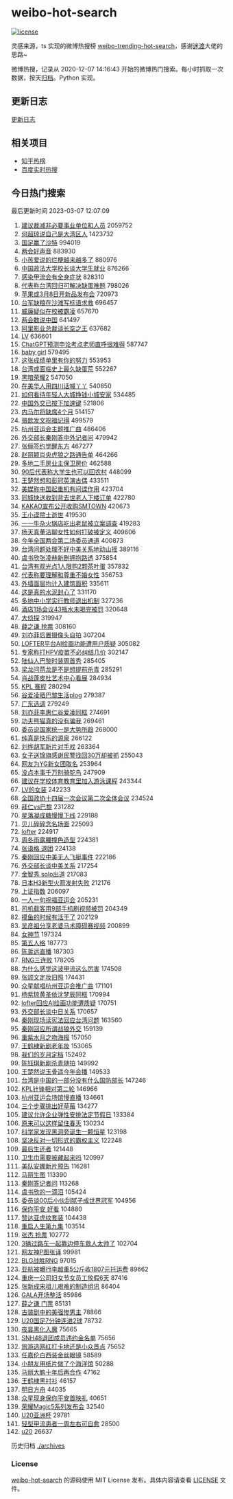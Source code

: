 # weibo-hot-search

[![license](https://img.shields.io/github/license/Arrackisarookie/weibo-hot-search)](https://github.com/Arrackisarookie/weibo-hot-search/blob/master/LICENSE)

灵感来源，ts 实现的微博热搜榜 [weibo-trending-hot-search](https://github.com/justjavac/weibo-trending-hot-search)，感谢[迷渡](https://github.com/justjavac)大佬的思路~

微博热搜，记录从 2020-12-07 14:16:43 开始的微博热门搜索。每小时抓取一次数据，按天[归档](./archives)。Python 实现。

## 更新日志
[更新日志](./UPDATE.md)

## 相关项目
+ [知乎热榜](https://github.com/Arrackisarookie/zhihu-top-search)
+ [百度实时热搜](https://github.com/Arrackisarookie/baidu-hot-search)

## 今日热门搜索

<!-- Rank Begin -->

最后更新时间 2023-03-07 12:07:09

1. [建议裁减非必要事业单位和人员](https://s.weibo.com/weibo?q=%23%E5%BB%BA%E8%AE%AE%E8%A3%81%E5%87%8F%E9%9D%9E%E5%BF%85%E8%A6%81%E4%BA%8B%E4%B8%9A%E5%8D%95%E4%BD%8D%E5%92%8C%E4%BA%BA%E5%91%98%23&t=31&band_rank=1&Refer=top) 2059752
1. [何超琼说自己是大湾区人](https://s.weibo.com/weibo?q=%23%E4%BD%95%E8%B6%85%E7%90%BC%E8%AF%B4%E8%87%AA%E5%B7%B1%E6%98%AF%E5%A4%A7%E6%B9%BE%E5%8C%BA%E4%BA%BA%23&t=31&band_rank=1&Refer=top) 1423732
1. [国足赢了沙特](https://s.weibo.com/weibo?q=%23%E5%9B%BD%E8%B6%B3%E8%B5%A2%E4%BA%86%E6%B2%99%E7%89%B9%23&t=31&band_rank=1&Refer=top) 994019
1. [两会好声音](https://s.weibo.com/weibo?q=%23%E4%B8%A4%E4%BC%9A%E5%A5%BD%E5%A3%B0%E9%9F%B3%23&t=31&band_rank=3&Refer=top) 883930
1. [小孩爱说的烂梗越来越多了](https://s.weibo.com/weibo?q=%23%E5%B0%8F%E5%AD%A9%E7%88%B1%E8%AF%B4%E7%9A%84%E7%83%82%E6%A2%97%E8%B6%8A%E6%9D%A5%E8%B6%8A%E5%A4%9A%E4%BA%86%23&t=31&band_rank=4&Refer=top) 880976
1. [中国政法大学校长谈大学生就业](https://s.weibo.com/weibo?q=%23%E4%B8%AD%E5%9B%BD%E6%94%BF%E6%B3%95%E5%A4%A7%E5%AD%A6%E6%A0%A1%E9%95%BF%E8%B0%88%E5%A4%A7%E5%AD%A6%E7%94%9F%E5%B0%B1%E4%B8%9A%23&t=31&band_rank=2&Refer=top) 876266
1. [感染甲流会有全身症状](https://s.weibo.com/weibo?q=%23%E6%84%9F%E6%9F%93%E7%94%B2%E6%B5%81%E4%BC%9A%E6%9C%89%E5%85%A8%E8%BA%AB%E7%97%87%E7%8A%B6%23&t=31&band_rank=2&Refer=top) 828310
1. [代表称台湾回归可解决缺蛋难题](https://s.weibo.com/weibo?q=%23%E4%BB%A3%E8%A1%A8%E7%A7%B0%E5%8F%B0%E6%B9%BE%E5%9B%9E%E5%BD%92%E5%8F%AF%E8%A7%A3%E5%86%B3%E7%BC%BA%E8%9B%8B%E9%9A%BE%E9%A2%98%23&t=31&band_rank=49&Refer=top) 798026
1. [苹果或3月8日开新品发布会](https://s.weibo.com/weibo?q=%23%E8%8B%B9%E6%9E%9C%E6%88%963%E6%9C%888%E6%97%A5%E5%BC%80%E6%96%B0%E5%93%81%E5%8F%91%E5%B8%83%E4%BC%9A%23&t=31&band_rank=30&Refer=top) 720973
1. [台军缺粮在沙滩写标语求救](https://s.weibo.com/weibo?q=%23%E5%8F%B0%E5%86%9B%E7%BC%BA%E7%B2%AE%E5%9C%A8%E6%B2%99%E6%BB%A9%E5%86%99%E6%A0%87%E8%AF%AD%E6%B1%82%E6%95%91%23&t=31&band_rank=12&Refer=top) 696457
1. [威廉疑似在校被霸凌](https://s.weibo.com/weibo?q=%23%E5%A8%81%E5%BB%89%E7%96%91%E4%BC%BC%E5%9C%A8%E6%A0%A1%E8%A2%AB%E9%9C%B8%E5%87%8C%23&t=31&band_rank=4&Refer=top) 657670
1. [两会数说中国](https://s.weibo.com/weibo?q=%23%E4%B8%A4%E4%BC%9A%E6%95%B0%E8%AF%B4%E4%B8%AD%E5%9B%BD%23&t=31&band_rank=3&Refer=top) 641497
1. [阿里影业总裁谈长空之王](https://s.weibo.com/weibo?q=%23%E9%98%BF%E9%87%8C%E5%BD%B1%E4%B8%9A%E6%80%BB%E8%A3%81%E8%B0%88%E9%95%BF%E7%A9%BA%E4%B9%8B%E7%8E%8B%23&t=31&band_rank=2&Refer=top) 637682
1. [LV](https://s.weibo.com/weibo?q=LV&t=31&band_rank=5&Refer=top) 636601
1. [ChatGPT预测申论考点老师直呼很难得](https://s.weibo.com/weibo?q=%23ChatGPT%E9%A2%84%E6%B5%8B%E7%94%B3%E8%AE%BA%E8%80%83%E7%82%B9%E8%80%81%E5%B8%88%E7%9B%B4%E5%91%BC%E5%BE%88%E9%9A%BE%E5%BE%97%23&t=31&band_rank=7&Refer=top) 587747
1. [baby girl](https://s.weibo.com/weibo?q=baby%20girl&t=31&band_rank=10&Refer=top) 579495
1. [这张成绩单里有你的努力](https://s.weibo.com/weibo?q=%23%E8%BF%99%E5%BC%A0%E6%88%90%E7%BB%A9%E5%8D%95%E9%87%8C%E6%9C%89%E4%BD%A0%E7%9A%84%E5%8A%AA%E5%8A%9B%23&t=31&band_rank=5&Refer=top) 553953
1. [台湾或面临史上最久缺蛋荒](https://s.weibo.com/weibo?q=%23%E5%8F%B0%E6%B9%BE%E6%88%96%E9%9D%A2%E4%B8%B4%E5%8F%B2%E4%B8%8A%E6%9C%80%E4%B9%85%E7%BC%BA%E8%9B%8B%E8%8D%92%23&t=31&band_rank=7&Refer=top) 552267
1. [黑暗荣耀2](https://s.weibo.com/weibo?q=%23%E9%BB%91%E6%9A%97%E8%8D%A3%E8%80%802%23&t=31&band_rank=8&Refer=top) 547050
1. [在美华人用四川话喊丫丫](https://s.weibo.com/weibo?q=%23%E5%9C%A8%E7%BE%8E%E5%8D%8E%E4%BA%BA%E7%94%A8%E5%9B%9B%E5%B7%9D%E8%AF%9D%E5%96%8A%E4%B8%AB%E4%B8%AB%23&t=31&band_rank=5&Refer=top) 540850
1. [如何看待年轻人大城挣钱小城安家](https://s.weibo.com/weibo?q=%23%E5%A6%82%E4%BD%95%E7%9C%8B%E5%BE%85%E5%B9%B4%E8%BD%BB%E4%BA%BA%E5%A4%A7%E5%9F%8E%E6%8C%A3%E9%92%B1%E5%B0%8F%E5%9F%8E%E5%AE%89%E5%AE%B6%23&t=31&band_rank=6&Refer=top) 534485
1. [中国外交已按下加速键](https://s.weibo.com/weibo?q=%23%E4%B8%AD%E5%9B%BD%E5%A4%96%E4%BA%A4%E5%B7%B2%E6%8C%89%E4%B8%8B%E5%8A%A0%E9%80%9F%E9%94%AE%23&t=31&band_rank=9&Refer=top) 521806
1. [内马尔将缺席4个月](https://s.weibo.com/weibo?q=%23%E5%86%85%E9%A9%AC%E5%B0%94%E5%B0%86%E7%BC%BA%E5%B8%AD4%E4%B8%AA%E6%9C%88%23&t=31&band_rank=7&Refer=top) 514157
1. [骆歆发文祝福记得](https://s.weibo.com/weibo?q=%23%E9%AA%86%E6%AD%86%E5%8F%91%E6%96%87%E7%A5%9D%E7%A6%8F%E8%AE%B0%E5%BE%97%23&t=31&band_rank=6&Refer=top) 499579
1. [杭州亚运会主题推广曲](https://s.weibo.com/weibo?q=%23%E6%9D%AD%E5%B7%9E%E4%BA%9A%E8%BF%90%E4%BC%9A%E4%B8%BB%E9%A2%98%E6%8E%A8%E5%B9%BF%E6%9B%B2%23&t=31&band_rank=29&Refer=top) 486406
1. [外交部长秦刚答中外记者问](https://s.weibo.com/weibo?q=%23%E5%A4%96%E4%BA%A4%E9%83%A8%E9%95%BF%E7%A7%A6%E5%88%9A%E7%AD%94%E4%B8%AD%E5%A4%96%E8%AE%B0%E8%80%85%E9%97%AE%23&t=31&band_rank=11&Refer=top) 479942
1. [张俪签约觉醒东方](https://s.weibo.com/weibo?q=%23%E5%BC%A0%E4%BF%AA%E7%AD%BE%E7%BA%A6%E8%A7%89%E9%86%92%E4%B8%9C%E6%96%B9%23&t=31&band_rank=13&Refer=top) 467277
1. [赵丽颖肖央虎狼之路通告单](https://s.weibo.com/weibo?q=%23%E8%B5%B5%E4%B8%BD%E9%A2%96%E8%82%96%E5%A4%AE%E8%99%8E%E7%8B%BC%E4%B9%8B%E8%B7%AF%E9%80%9A%E5%91%8A%E5%8D%95%23&t=31&band_rank=8&Refer=top) 464266
1. [多地二手房业主保卫房价](https://s.weibo.com/weibo?q=%23%E5%A4%9A%E5%9C%B0%E4%BA%8C%E6%89%8B%E6%88%BF%E4%B8%9A%E4%B8%BB%E4%BF%9D%E5%8D%AB%E6%88%BF%E4%BB%B7%23&t=31&band_rank=50&Refer=top) 462588
1. [90后代表称大学生也可以回农村](https://s.weibo.com/weibo?q=%2390%E5%90%8E%E4%BB%A3%E8%A1%A8%E7%A7%B0%E5%A4%A7%E5%AD%A6%E7%94%9F%E4%B9%9F%E5%8F%AF%E4%BB%A5%E5%9B%9E%E5%86%9C%E6%9D%91%23&t=31&band_rank=7&Refer=top) 448099
1. [王楚然想和彭冠英演古偶](https://s.weibo.com/weibo?q=%23%E7%8E%8B%E6%A5%9A%E7%84%B6%E6%83%B3%E5%92%8C%E5%BD%AD%E5%86%A0%E8%8B%B1%E6%BC%94%E5%8F%A4%E5%81%B6%23&t=31&band_rank=9&Refer=top) 433511
1. [美媒称中国起重机有间谍作用](https://s.weibo.com/weibo?q=%23%E7%BE%8E%E5%AA%92%E7%A7%B0%E4%B8%AD%E5%9B%BD%E8%B5%B7%E9%87%8D%E6%9C%BA%E6%9C%89%E9%97%B4%E8%B0%8D%E4%BD%9C%E7%94%A8%23&t=31&band_rank=31&Refer=top) 423704
1. [同城快送收到背去世老人下楼订单](https://s.weibo.com/weibo?q=%23%E5%90%8C%E5%9F%8E%E5%BF%AB%E9%80%81%E6%94%B6%E5%88%B0%E8%83%8C%E5%8E%BB%E4%B8%96%E8%80%81%E4%BA%BA%E4%B8%8B%E6%A5%BC%E8%AE%A2%E5%8D%95%23&t=31&band_rank=11&Refer=top) 422780
1. [KAKAO宣布公开收购SMTOWN](https://s.weibo.com/weibo?q=%23KAKAO%E5%AE%A3%E5%B8%83%E5%85%AC%E5%BC%80%E6%94%B6%E8%B4%ADSMTOWN%23&t=31&band_rank=13&Refer=top) 420673
1. [王小谟院士逝世](https://s.weibo.com/weibo?q=%23%E7%8E%8B%E5%B0%8F%E8%B0%9F%E9%99%A2%E5%A3%AB%E9%80%9D%E4%B8%96%23&t=31&band_rank=14&Refer=top) 419530
1. [一一牛杂火锅店吃出老鼠被立案调查](https://s.weibo.com/weibo?q=%23%E4%B8%80%E4%B8%80%E7%89%9B%E6%9D%82%E7%81%AB%E9%94%85%E5%BA%97%E5%90%83%E5%87%BA%E8%80%81%E9%BC%A0%E8%A2%AB%E7%AB%8B%E6%A1%88%E8%B0%83%E6%9F%A5%23&t=31&band_rank=5&Refer=top) 419283
1. [杨天真董洁聊女性如何打破被定义](https://s.weibo.com/weibo?q=%23%E6%9D%A8%E5%A4%A9%E7%9C%9F%E8%91%A3%E6%B4%81%E8%81%8A%E5%A5%B3%E6%80%A7%E5%A6%82%E4%BD%95%E6%89%93%E7%A0%B4%E8%A2%AB%E5%AE%9A%E4%B9%89%23&t=31&band_rank=15&Refer=top) 409606
1. [今年全国两会第二场委员通道](https://s.weibo.com/weibo?q=%23%E4%BB%8A%E5%B9%B4%E5%85%A8%E5%9B%BD%E4%B8%A4%E4%BC%9A%E7%AC%AC%E4%BA%8C%E5%9C%BA%E5%A7%94%E5%91%98%E9%80%9A%E9%81%93%23&t=31&band_rank=17&Refer=top) 400873
1. [台湾问题处理不好中美关系地动山摇](https://s.weibo.com/weibo?q=%23%E5%8F%B0%E6%B9%BE%E9%97%AE%E9%A2%98%E5%A4%84%E7%90%86%E4%B8%8D%E5%A5%BD%E4%B8%AD%E7%BE%8E%E5%85%B3%E7%B3%BB%E5%9C%B0%E5%8A%A8%E5%B1%B1%E6%91%87%23&t=31&band_rank=11&Refer=top) 389116
1. [虞书欣张凌赫新剧拥抱路透](https://s.weibo.com/weibo?q=%23%E8%99%9E%E4%B9%A6%E6%AC%A3%E5%BC%A0%E5%87%8C%E8%B5%AB%E6%96%B0%E5%89%A7%E6%8B%A5%E6%8A%B1%E8%B7%AF%E9%80%8F%23&t=31&band_rank=16&Refer=top) 375854
1. [台湾有观光点1人限购2颗茶叶蛋](https://s.weibo.com/weibo?q=%23%E5%8F%B0%E6%B9%BE%E6%9C%89%E8%A7%82%E5%85%89%E7%82%B91%E4%BA%BA%E9%99%90%E8%B4%AD2%E9%A2%97%E8%8C%B6%E5%8F%B6%E8%9B%8B%23&t=31&band_rank=12&Refer=top) 357832
1. [代表称要理解和尊重不婚女性](https://s.weibo.com/weibo?q=%23%E4%BB%A3%E8%A1%A8%E7%A7%B0%E8%A6%81%E7%90%86%E8%A7%A3%E5%92%8C%E5%B0%8A%E9%87%8D%E4%B8%8D%E5%A9%9A%E5%A5%B3%E6%80%A7%23&t=31&band_rank=15&Refer=top) 356753
1. [外墙面层均计入建筑面积](https://s.weibo.com/weibo?q=%23%E5%A4%96%E5%A2%99%E9%9D%A2%E5%B1%82%E5%9D%87%E8%AE%A1%E5%85%A5%E5%BB%BA%E7%AD%91%E9%9D%A2%E7%A7%AF%23&t=31&band_rank=25&Refer=top) 335611
1. [这是真的水泥封心了](https://s.weibo.com/weibo?q=%23%E8%BF%99%E6%98%AF%E7%9C%9F%E7%9A%84%E6%B0%B4%E6%B3%A5%E5%B0%81%E5%BF%83%E4%BA%86%23&t=31&band_rank=13&Refer=top) 331170
1. [多地中小学实行教师退出机制](https://s.weibo.com/weibo?q=%23%E5%A4%9A%E5%9C%B0%E4%B8%AD%E5%B0%8F%E5%AD%A6%E5%AE%9E%E8%A1%8C%E6%95%99%E5%B8%88%E9%80%80%E5%87%BA%E6%9C%BA%E5%88%B6%23&t=31&band_rank=17&Refer=top) 327236
1. [酒店1场会议43瓶水未喝完被罚](https://s.weibo.com/weibo?q=%23%E9%85%92%E5%BA%971%E5%9C%BA%E4%BC%9A%E8%AE%AE43%E7%93%B6%E6%B0%B4%E6%9C%AA%E5%96%9D%E5%AE%8C%E8%A2%AB%E7%BD%9A%23&t=31&band_rank=9&Refer=top) 320648
1. [大侦探](https://s.weibo.com/weibo?q=%E5%A4%A7%E4%BE%A6%E6%8E%A2&t=31&band_rank=45&Refer=top) 319947
1. [薛之谦 抢票](https://s.weibo.com/weibo?q=%E8%96%9B%E4%B9%8B%E8%B0%A6%20%E6%8A%A2%E7%A5%A8&t=31&band_rank=20&Refer=top) 308160
1. [刘亦菲后置摄像头自拍](https://s.weibo.com/weibo?q=%23%E5%88%98%E4%BA%A6%E8%8F%B2%E5%90%8E%E7%BD%AE%E6%91%84%E5%83%8F%E5%A4%B4%E8%87%AA%E6%8B%8D%23&t=31&band_rank=21&Refer=top) 307204
1. [LOFTER平台AI绘画功能遭用户质疑](https://s.weibo.com/weibo?q=%23LOFTER%E5%B9%B3%E5%8F%B0AI%E7%BB%98%E7%94%BB%E5%8A%9F%E8%83%BD%E9%81%AD%E7%94%A8%E6%88%B7%E8%B4%A8%E7%96%91%23&t=31&band_rank=22&Refer=top) 305082
1. [专家称打HPV疫苗不必纠结几价](https://s.weibo.com/weibo?q=%23%E4%B8%93%E5%AE%B6%E7%A7%B0%E6%89%93HPV%E7%96%AB%E8%8B%97%E4%B8%8D%E5%BF%85%E7%BA%A0%E7%BB%93%E5%87%A0%E4%BB%B7%23&t=31&band_rank=20&Refer=top) 302147
1. [陆仙人巴黎时装周首秀](https://s.weibo.com/weibo?q=%23%E9%99%86%E4%BB%99%E4%BA%BA%E5%B7%B4%E9%BB%8E%E6%97%B6%E8%A3%85%E5%91%A8%E9%A6%96%E7%A7%80%23&t=31&band_rank=10&Refer=top) 285405
1. [梁龙问蒋龙是不是想提前杀青](https://s.weibo.com/weibo?q=%23%E6%A2%81%E9%BE%99%E9%97%AE%E8%92%8B%E9%BE%99%E6%98%AF%E4%B8%8D%E6%98%AF%E6%83%B3%E6%8F%90%E5%89%8D%E6%9D%80%E9%9D%92%23&t=31&band_rank=22&Refer=top) 285291
1. [肖战蓬皮杜艺术中心看展](https://s.weibo.com/weibo?q=%23%E8%82%96%E6%88%98%E8%93%AC%E7%9A%AE%E6%9D%9C%E8%89%BA%E6%9C%AF%E4%B8%AD%E5%BF%83%E7%9C%8B%E5%B1%95%23&t=31&band_rank=23&Refer=top) 284934
1. [KPL 赛程](https://s.weibo.com/weibo?q=KPL%20%E8%B5%9B%E7%A8%8B&t=31&band_rank=10&Refer=top) 280294
1. [谷爱凌晒巴黎生活plog](https://s.weibo.com/weibo?q=%23%E8%B0%B7%E7%88%B1%E5%87%8C%E6%99%92%E5%B7%B4%E9%BB%8E%E7%94%9F%E6%B4%BBplog%23&t=31&band_rank=11&Refer=top) 279387
1. [广东选调](https://s.weibo.com/weibo?q=%E5%B9%BF%E4%B8%9C%E9%80%89%E8%B0%83&t=31&band_rank=27&Refer=top) 279249
1. [刘亦菲李惠仁谷爱凌同框](https://s.weibo.com/weibo?q=%23%E5%88%98%E4%BA%A6%E8%8F%B2%E6%9D%8E%E6%83%A0%E4%BB%81%E8%B0%B7%E7%88%B1%E5%87%8C%E5%90%8C%E6%A1%86%23&t=31&band_rank=12&Refer=top) 274691
1. [功夫熊猫真的没有骗我](https://s.weibo.com/weibo?q=%23%E5%8A%9F%E5%A4%AB%E7%86%8A%E7%8C%AB%E7%9C%9F%E7%9A%84%E6%B2%A1%E6%9C%89%E9%AA%97%E6%88%91%23&t=31&band_rank=24&Refer=top) 269461
1. [委员说国家统一是大势所趋](https://s.weibo.com/weibo?q=%23%E5%A7%94%E5%91%98%E8%AF%B4%E5%9B%BD%E5%AE%B6%E7%BB%9F%E4%B8%80%E6%98%AF%E5%A4%A7%E5%8A%BF%E6%89%80%E8%B6%8B%23&t=31&band_rank=14&Refer=top) 268000
1. [纯真是快乐的源泉](https://s.weibo.com/weibo?q=%23%E7%BA%AF%E7%9C%9F%E6%98%AF%E5%BF%AB%E4%B9%90%E7%9A%84%E6%BA%90%E6%B3%89%23&t=31&band_rank=15&Refer=top) 266122
1. [刘烨胡军新片对手戏](https://s.weibo.com/weibo?q=%23%E5%88%98%E7%83%A8%E8%83%A1%E5%86%9B%E6%96%B0%E7%89%87%E5%AF%B9%E6%89%8B%E6%88%8F%23&t=31&band_rank=28&Refer=top) 263364
1. [女子送锦旗感谢民警找回30万却被抓](https://s.weibo.com/weibo?q=%23%E5%A5%B3%E5%AD%90%E9%80%81%E9%94%A6%E6%97%97%E6%84%9F%E8%B0%A2%E6%B0%91%E8%AD%A6%E6%89%BE%E5%9B%9E30%E4%B8%87%E5%8D%B4%E8%A2%AB%E6%8A%93%23&t=31&band_rank=39&Refer=top) 255043
1. [网友为YG新女团取名](https://s.weibo.com/weibo?q=%23%E7%BD%91%E5%8F%8B%E4%B8%BAYG%E6%96%B0%E5%A5%B3%E5%9B%A2%E5%8F%96%E5%90%8D%23&t=31&band_rank=25&Refer=top) 253964
1. [没点本事千万别骑鸵鸟](https://s.weibo.com/weibo?q=%23%E6%B2%A1%E7%82%B9%E6%9C%AC%E4%BA%8B%E5%8D%83%E4%B8%87%E5%88%AB%E9%AA%91%E9%B8%B5%E9%B8%9F%23&t=31&band_rank=14&Refer=top) 247909
1. [建议在学校体育教育里加入游泳课程](https://s.weibo.com/weibo?q=%23%E5%BB%BA%E8%AE%AE%E5%9C%A8%E5%AD%A6%E6%A0%A1%E4%BD%93%E8%82%B2%E6%95%99%E8%82%B2%E9%87%8C%E5%8A%A0%E5%85%A5%E6%B8%B8%E6%B3%B3%E8%AF%BE%E7%A8%8B%23&t=31&band_rank=15&Refer=top) 243344
1. [LV的女装](https://s.weibo.com/weibo?q=LV%E7%9A%84%E5%A5%B3%E8%A3%85&t=31&band_rank=16&Refer=top) 242233
1. [全国政协十四届一次会议第二次全体会议](https://s.weibo.com/weibo?q=%23%E5%85%A8%E5%9B%BD%E6%94%BF%E5%8D%8F%E5%8D%81%E5%9B%9B%E5%B1%8A%E4%B8%80%E6%AC%A1%E4%BC%9A%E8%AE%AE%E7%AC%AC%E4%BA%8C%E6%AC%A1%E5%85%A8%E4%BD%93%E4%BC%9A%E8%AE%AE%23&t=31&band_rank=29&Refer=top) 234524
1. [拜仁vs巴黎](https://s.weibo.com/weibo?q=%23%E6%8B%9C%E4%BB%81vs%E5%B7%B4%E9%BB%8E%23&t=31&band_rank=43&Refer=top) 231282
1. [星落凝成糖慢慢下线](https://s.weibo.com/weibo?q=%23%E6%98%9F%E8%90%BD%E5%87%9D%E6%88%90%E7%B3%96%E6%85%A2%E6%85%A2%E4%B8%8B%E7%BA%BF%23&t=31&band_rank=18&Refer=top) 229188
1. [贝儿碎碎念名场面](https://s.weibo.com/weibo?q=%23%E8%B4%9D%E5%84%BF%E7%A2%8E%E7%A2%8E%E5%BF%B5%E5%90%8D%E5%9C%BA%E9%9D%A2%23&t=31&band_rank=19&Refer=top) 225093
1. [lofter](https://s.weibo.com/weibo?q=lofter&t=31&band_rank=20&Refer=top) 224917
1. [周冬雨露腰撞色造型](https://s.weibo.com/weibo?q=%23%E5%91%A8%E5%86%AC%E9%9B%A8%E9%9C%B2%E8%85%B0%E6%92%9E%E8%89%B2%E9%80%A0%E5%9E%8B%23&t=31&band_rank=21&Refer=top) 224381
1. [张语格 退团](https://s.weibo.com/weibo?q=%E5%BC%A0%E8%AF%AD%E6%A0%BC%20%E9%80%80%E5%9B%A2&t=31&band_rank=22&Refer=top) 224138
1. [秦刚回应中美无人飞艇事件](https://s.weibo.com/weibo?q=%23%E7%A7%A6%E5%88%9A%E5%9B%9E%E5%BA%94%E4%B8%AD%E7%BE%8E%E6%97%A0%E4%BA%BA%E9%A3%9E%E8%89%87%E4%BA%8B%E4%BB%B6%23&t=31&band_rank=24&Refer=top) 222186
1. [外交部长谈中美关系](https://s.weibo.com/weibo?q=%23%E5%A4%96%E4%BA%A4%E9%83%A8%E9%95%BF%E8%B0%88%E4%B8%AD%E7%BE%8E%E5%85%B3%E7%B3%BB%23&t=31&band_rank=25&Refer=top) 217254
1. [金智秀 solo出道](https://s.weibo.com/weibo?q=%E9%87%91%E6%99%BA%E7%A7%80%20solo%E5%87%BA%E9%81%93&t=31&band_rank=23&Refer=top) 217083
1. [日本H3新型火箭发射失败](https://s.weibo.com/weibo?q=%23%E6%97%A5%E6%9C%ACH3%E6%96%B0%E5%9E%8B%E7%81%AB%E7%AE%AD%E5%8F%91%E5%B0%84%E5%A4%B1%E8%B4%A5%23&t=31&band_rank=26&Refer=top) 212176
1. [上证指数](https://s.weibo.com/weibo?q=%23%E4%B8%8A%E8%AF%81%E6%8C%87%E6%95%B0%23&t=31&band_rank=45&Refer=top) 206097
1. [一人一句祝福亚运会](https://s.weibo.com/weibo?q=%E4%B8%80%E4%BA%BA%E4%B8%80%E5%8F%A5%E7%A5%9D%E7%A6%8F%E4%BA%9A%E8%BF%90%E4%BC%9A&t=31&band_rank=28&Refer=top) 205231
1. [司机载客用9部手机刷视频被罚](https://s.weibo.com/weibo?q=%23%E5%8F%B8%E6%9C%BA%E8%BD%BD%E5%AE%A2%E7%94%A89%E9%83%A8%E6%89%8B%E6%9C%BA%E5%88%B7%E8%A7%86%E9%A2%91%E8%A2%AB%E7%BD%9A%23&t=31&band_rank=25&Refer=top) 204349
1. [摸鱼的时候有活干了](https://s.weibo.com/weibo?q=%23%E6%91%B8%E9%B1%BC%E7%9A%84%E6%97%B6%E5%80%99%E6%9C%89%E6%B4%BB%E5%B9%B2%E4%BA%86%23&t=31&band_rank=29&Refer=top) 202129
1. [吴彦祖分享老婆马术障碍赛视频](https://s.weibo.com/weibo?q=%23%E5%90%B4%E5%BD%A6%E7%A5%96%E5%88%86%E4%BA%AB%E8%80%81%E5%A9%86%E9%A9%AC%E6%9C%AF%E9%9A%9C%E7%A2%8D%E8%B5%9B%E8%A7%86%E9%A2%91%23&t=31&band_rank=26&Refer=top) 200899
1. [女神节](https://s.weibo.com/weibo?q=%23%E5%A5%B3%E7%A5%9E%E8%8A%82%23&t=31&band_rank=27&Refer=top) 197324
1. [第五人格](https://s.weibo.com/weibo?q=%23%E7%AC%AC%E4%BA%94%E4%BA%BA%E6%A0%BC%23&t=31&band_rank=31&Refer=top) 187773
1. [陈哲远直播](https://s.weibo.com/weibo?q=%E9%99%88%E5%93%B2%E8%BF%9C%E7%9B%B4%E6%92%AD&t=31&band_rank=33&Refer=top) 187303
1. [RNG三连败](https://s.weibo.com/weibo?q=%23RNG%E4%B8%89%E8%BF%9E%E8%B4%A5%23&t=31&band_rank=35&Refer=top) 178205
1. [为什么感觉这波甲流这么厉害](https://s.weibo.com/weibo?q=%23%E4%B8%BA%E4%BB%80%E4%B9%88%E6%84%9F%E8%A7%89%E8%BF%99%E6%B3%A2%E7%94%B2%E6%B5%81%E8%BF%99%E4%B9%88%E5%8E%89%E5%AE%B3%23&t=31&band_rank=24&Refer=top) 174508
1. [张颂文定妆旧照](https://s.weibo.com/weibo?q=%23%E5%BC%A0%E9%A2%82%E6%96%87%E5%AE%9A%E5%A6%86%E6%97%A7%E7%85%A7%23&t=31&band_rank=16&Refer=top) 174431
1. [众星献唱杭州亚运会推广曲](https://s.weibo.com/weibo?q=%23%E4%BC%97%E6%98%9F%E7%8C%AE%E5%94%B1%E6%9D%AD%E5%B7%9E%E4%BA%9A%E8%BF%90%E4%BC%9A%E6%8E%A8%E5%B9%BF%E6%9B%B2%23&t=31&band_rank=33&Refer=top) 171101
1. [杨紫琼黄圣依沈梦辰同框](https://s.weibo.com/weibo?q=%23%E6%9D%A8%E7%B4%AB%E7%90%BC%E9%BB%84%E5%9C%A3%E4%BE%9D%E6%B2%88%E6%A2%A6%E8%BE%B0%E5%90%8C%E6%A1%86%23&t=31&band_rank=36&Refer=top) 170994
1. [lofter回应AI绘画功能遭质疑](https://s.weibo.com/weibo?q=%23lofter%E5%9B%9E%E5%BA%94AI%E7%BB%98%E7%94%BB%E5%8A%9F%E8%83%BD%E9%81%AD%E8%B4%A8%E7%96%91%23&t=31&band_rank=31&Refer=top) 170751
1. [外交部长谈中日关系](https://s.weibo.com/weibo?q=%23%E5%A4%96%E4%BA%A4%E9%83%A8%E9%95%BF%E8%B0%88%E4%B8%AD%E6%97%A5%E5%85%B3%E7%B3%BB%23&t=31&band_rank=34&Refer=top) 170657
1. [秦刚现场读宪法回应台湾问题](https://s.weibo.com/weibo?q=%23%E7%A7%A6%E5%88%9A%E7%8E%B0%E5%9C%BA%E8%AF%BB%E5%AE%AA%E6%B3%95%E5%9B%9E%E5%BA%94%E5%8F%B0%E6%B9%BE%E9%97%AE%E9%A2%98%23&t=31&band_rank=33&Refer=top) 163560
1. [秦刚回应所谓战狼外交](https://s.weibo.com/weibo?q=%23%E7%A7%A6%E5%88%9A%E5%9B%9E%E5%BA%94%E6%89%80%E8%B0%93%E6%88%98%E7%8B%BC%E5%A4%96%E4%BA%A4%23&t=31&band_rank=37&Refer=top) 159139
1. [重紫水月之吻海报](https://s.weibo.com/weibo?q=%23%E9%87%8D%E7%B4%AB%E6%B0%B4%E6%9C%88%E4%B9%8B%E5%90%BB%E6%B5%B7%E6%8A%A5%23&t=31&band_rank=38&Refer=top) 157050
1. [王鹤棣新剧老年妆](https://s.weibo.com/weibo?q=%23%E7%8E%8B%E9%B9%A4%E6%A3%A3%E6%96%B0%E5%89%A7%E8%80%81%E5%B9%B4%E5%A6%86%23&t=31&band_rank=26&Refer=top) 153065
1. [我们的岁月定档](https://s.weibo.com/weibo?q=%23%E6%88%91%E4%BB%AC%E7%9A%84%E5%B2%81%E6%9C%88%E5%AE%9A%E6%A1%A3%23&t=31&band_rank=43&Refer=top) 152492
1. [陈钰琪新剧杀青随拍](https://s.weibo.com/weibo?q=%23%E9%99%88%E9%92%B0%E7%90%AA%E6%96%B0%E5%89%A7%E6%9D%80%E9%9D%92%E9%9A%8F%E6%8B%8D%23&t=31&band_rank=44&Refer=top) 149992
1. [王楚然说玉骨遥今年会播](https://s.weibo.com/weibo?q=%23%E7%8E%8B%E6%A5%9A%E7%84%B6%E8%AF%B4%E7%8E%89%E9%AA%A8%E9%81%A5%E4%BB%8A%E5%B9%B4%E4%BC%9A%E6%92%AD%23&t=31&band_rank=27&Refer=top) 149533
1. [台湾是中国的一部分没有什么国防部长](https://s.weibo.com/weibo?q=%23%E5%8F%B0%E6%B9%BE%E6%98%AF%E4%B8%AD%E5%9B%BD%E7%9A%84%E4%B8%80%E9%83%A8%E5%88%86%E6%B2%A1%E6%9C%89%E4%BB%80%E4%B9%88%E5%9B%BD%E9%98%B2%E9%83%A8%E9%95%BF%23&t=31&band_rank=28&Refer=top) 147246
1. [KPL针锋相对第二轮](https://s.weibo.com/weibo?q=%23KPL%E9%92%88%E9%94%8B%E7%9B%B8%E5%AF%B9%E7%AC%AC%E4%BA%8C%E8%BD%AE%23&t=31&band_rank=45&Refer=top) 146966
1. [杭州亚运会场馆慢直播](https://s.weibo.com/weibo?q=%23%E6%9D%AD%E5%B7%9E%E4%BA%9A%E8%BF%90%E4%BC%9A%E5%9C%BA%E9%A6%86%E6%85%A2%E7%9B%B4%E6%92%AD%23&t=31&band_rank=46&Refer=top) 134661
1. [三个步骤挑出好草莓](https://s.weibo.com/weibo?q=%23%E4%B8%89%E4%B8%AA%E6%AD%A5%E9%AA%A4%E6%8C%91%E5%87%BA%E5%A5%BD%E8%8D%89%E8%8E%93%23&t=31&band_rank=41&Refer=top) 134277
1. [建议允许企业弹性安排法定节假日](https://s.weibo.com/weibo?q=%23%E5%BB%BA%E8%AE%AE%E5%85%81%E8%AE%B8%E4%BC%81%E4%B8%9A%E5%BC%B9%E6%80%A7%E5%AE%89%E6%8E%92%E6%B3%95%E5%AE%9A%E8%8A%82%E5%81%87%E6%97%A5%23&t=31&band_rank=32&Refer=top) 133384
1. [原来可以这样留住春天](https://s.weibo.com/weibo?q=%23%E5%8E%9F%E6%9D%A5%E5%8F%AF%E4%BB%A5%E8%BF%99%E6%A0%B7%E7%95%99%E4%BD%8F%E6%98%A5%E5%A4%A9%23&t=31&band_rank=43&Refer=top) 130234
1. [科学家发现黑洞旁诞生一颗恒星](https://s.weibo.com/weibo?q=%23%E7%A7%91%E5%AD%A6%E5%AE%B6%E5%8F%91%E7%8E%B0%E9%BB%91%E6%B4%9E%E6%97%81%E8%AF%9E%E7%94%9F%E4%B8%80%E9%A2%97%E6%81%92%E6%98%9F%23&t=31&band_rank=30&Refer=top) 123198
1. [坚决反对一切形式的霸权主义](https://s.weibo.com/weibo?q=%23%E5%9D%9A%E5%86%B3%E5%8F%8D%E5%AF%B9%E4%B8%80%E5%88%87%E5%BD%A2%E5%BC%8F%E7%9A%84%E9%9C%B8%E6%9D%83%E4%B8%BB%E4%B9%89%23&t=31&band_rank=38&Refer=top) 122248
1. [最后生还者](https://s.weibo.com/weibo?q=%E6%9C%80%E5%90%8E%E7%94%9F%E8%BF%98%E8%80%85&t=31&band_rank=31&Refer=top) 121448
1. [卫生巾需要被藏起来吗](https://s.weibo.com/weibo?q=%23%E5%8D%AB%E7%94%9F%E5%B7%BE%E9%9C%80%E8%A6%81%E8%A2%AB%E8%97%8F%E8%B5%B7%E6%9D%A5%E5%90%97%23&t=31&band_rank=40&Refer=top) 120997
1. [美队安娜新片预告](https://s.weibo.com/weibo?q=%23%E7%BE%8E%E9%98%9F%E5%AE%89%E5%A8%9C%E6%96%B0%E7%89%87%E9%A2%84%E5%91%8A%23&t=31&band_rank=42&Refer=top) 116281
1. [马丽生图](https://s.weibo.com/weibo?q=%23%E9%A9%AC%E4%B8%BD%E7%94%9F%E5%9B%BE%23&t=31&band_rank=33&Refer=top) 113390
1. [秦刚答记者问](https://s.weibo.com/weibo?q=%23%E7%A7%A6%E5%88%9A%E7%AD%94%E8%AE%B0%E8%80%85%E9%97%AE%23&t=31&band_rank=49&Refer=top) 113268
1. [虞书欣的一滴泪](https://s.weibo.com/weibo?q=%23%E8%99%9E%E4%B9%A6%E6%AC%A3%E7%9A%84%E4%B8%80%E6%BB%B4%E6%B3%AA%23&t=31&band_rank=34&Refer=top) 105424
1. [委员谈00后小伙刮腻子成世界冠军](https://s.weibo.com/weibo?q=%23%E5%A7%94%E5%91%98%E8%B0%8800%E5%90%8E%E5%B0%8F%E4%BC%99%E5%88%AE%E8%85%BB%E5%AD%90%E6%88%90%E4%B8%96%E7%95%8C%E5%86%A0%E5%86%9B%23&t=31&band_rank=48&Refer=top) 104956
1. [保你平安 好看](https://s.weibo.com/weibo?q=%E4%BF%9D%E4%BD%A0%E5%B9%B3%E5%AE%89%20%E5%A5%BD%E7%9C%8B&t=31&band_rank=35&Refer=top) 104880
1. [赞达亚虎纹套装](https://s.weibo.com/weibo?q=%23%E8%B5%9E%E8%BE%BE%E4%BA%9A%E8%99%8E%E7%BA%B9%E5%A5%97%E8%A3%85%23&t=31&band_rank=45&Refer=top) 104438
1. [重启人生第九集](https://s.weibo.com/weibo?q=%E9%87%8D%E5%90%AF%E4%BA%BA%E7%94%9F%E7%AC%AC%E4%B9%9D%E9%9B%86&t=31&band_rank=36&Refer=top) 103514
1. [张杰 抢票](https://s.weibo.com/weibo?q=%E5%BC%A0%E6%9D%B0%20%E6%8A%A2%E7%A5%A8&t=31&band_rank=37&Refer=top) 102772
1. [3辆过路车一起靠边停车救人太帅了](https://s.weibo.com/weibo?q=%233%E8%BE%86%E8%BF%87%E8%B7%AF%E8%BD%A6%E4%B8%80%E8%B5%B7%E9%9D%A0%E8%BE%B9%E5%81%9C%E8%BD%A6%E6%95%91%E4%BA%BA%E5%A4%AA%E5%B8%85%E4%BA%86%23&t=31&band_rank=38&Refer=top) 102704
1. [网友神P图张译](https://s.weibo.com/weibo?q=%23%E7%BD%91%E5%8F%8B%E7%A5%9EP%E5%9B%BE%E5%BC%A0%E8%AF%91%23&t=31&band_rank=39&Refer=top) 99981
1. [BLG战胜RNG](https://s.weibo.com/weibo?q=%23BLG%E6%88%98%E8%83%9CRNG%23&t=31&band_rank=40&Refer=top) 97015
1. [亚航被曝行李超重5公斤收1807元托运费](https://s.weibo.com/weibo?q=%23%E4%BA%9A%E8%88%AA%E8%A2%AB%E6%9B%9D%E8%A1%8C%E6%9D%8E%E8%B6%85%E9%87%8D5%E5%85%AC%E6%96%A4%E6%94%B61807%E5%85%83%E6%89%98%E8%BF%90%E8%B4%B9%23&t=31&band_rank=41&Refer=top) 89662
1. [重庆一公司妇女节女员工放假6天](https://s.weibo.com/weibo?q=%23%E9%87%8D%E5%BA%86%E4%B8%80%E5%85%AC%E5%8F%B8%E5%A6%87%E5%A5%B3%E8%8A%82%E5%A5%B3%E5%91%98%E5%B7%A5%E6%94%BE%E5%81%876%E5%A4%A9%23&t=31&band_rank=42&Refer=top) 87416
1. [张新成宋祖儿艰难的制造组讯](https://s.weibo.com/weibo?q=%23%E5%BC%A0%E6%96%B0%E6%88%90%E5%AE%8B%E7%A5%96%E5%84%BF%E8%89%B0%E9%9A%BE%E7%9A%84%E5%88%B6%E9%80%A0%E7%BB%84%E8%AE%AF%23&t=31&band_rank=23&Refer=top) 86404
1. [GALA开场整活](https://s.weibo.com/weibo?q=%23GALA%E5%BC%80%E5%9C%BA%E6%95%B4%E6%B4%BB%23&t=31&band_rank=44&Refer=top) 85986
1. [薛之谦 门票](https://s.weibo.com/weibo?q=%E8%96%9B%E4%B9%8B%E8%B0%A6%20%E9%97%A8%E7%A5%A8&t=31&band_rank=45&Refer=top) 85131
1. [古装剧中的美强惨男主](https://s.weibo.com/weibo?q=%23%E5%8F%A4%E8%A3%85%E5%89%A7%E4%B8%AD%E7%9A%84%E7%BE%8E%E5%BC%BA%E6%83%A8%E7%94%B7%E4%B8%BB%23&t=31&band_rank=46&Refer=top) 78866
1. [U20国足7分钟连进2球](https://s.weibo.com/weibo?q=%23U20%E5%9B%BD%E8%B6%B37%E5%88%86%E9%92%9F%E8%BF%9E%E8%BF%9B2%E7%90%83%23&t=31&band_rank=47&Refer=top) 78732
1. [夜昙黑化入魔](https://s.weibo.com/weibo?q=%23%E5%A4%9C%E6%98%99%E9%BB%91%E5%8C%96%E5%85%A5%E9%AD%94%23&t=31&band_rank=48&Refer=top) 75665
1. [SNH48退团成员违约金名单](https://s.weibo.com/weibo?q=%23SNH48%E9%80%80%E5%9B%A2%E6%88%90%E5%91%98%E8%BF%9D%E7%BA%A6%E9%87%91%E5%90%8D%E5%8D%95%23&t=31&band_rank=49&Refer=top) 75656
1. [旅游选网红打卡地还是小众景点](https://s.weibo.com/weibo?q=%23%E6%97%85%E6%B8%B8%E9%80%89%E7%BD%91%E7%BA%A2%E6%89%93%E5%8D%A1%E5%9C%B0%E8%BF%98%E6%98%AF%E5%B0%8F%E4%BC%97%E6%99%AF%E7%82%B9%23&t=31&band_rank=50&Refer=top) 75652
1. [任嘉伦白西装金丝眼镜](https://s.weibo.com/weibo?q=%23%E4%BB%BB%E5%98%89%E4%BC%A6%E7%99%BD%E8%A5%BF%E8%A3%85%E9%87%91%E4%B8%9D%E7%9C%BC%E9%95%9C%23&t=31&band_rank=36&Refer=top) 58589
1. [小朋友用纸片做了个海洋馆](https://s.weibo.com/weibo?q=%23%E5%B0%8F%E6%9C%8B%E5%8F%8B%E7%94%A8%E7%BA%B8%E7%89%87%E5%81%9A%E4%BA%86%E4%B8%AA%E6%B5%B7%E6%B4%8B%E9%A6%86%23&t=31&band_rank=37&Refer=top) 50288
1. [马丽大鹏十年后再合作](https://s.weibo.com/weibo?q=%23%E9%A9%AC%E4%B8%BD%E5%A4%A7%E9%B9%8F%E5%8D%81%E5%B9%B4%E5%90%8E%E5%86%8D%E5%90%88%E4%BD%9C%23&t=31&band_rank=19&Refer=top) 47162
1. [王鹤棣黑衬衫](https://s.weibo.com/weibo?q=%23%E7%8E%8B%E9%B9%A4%E6%A3%A3%E9%BB%91%E8%A1%AC%E8%A1%AB%23&t=31&band_rank=36&Refer=top) 46157
1. [明日方舟](https://s.weibo.com/weibo?q=%23%E6%98%8E%E6%97%A5%E6%96%B9%E8%88%9F%23&t=31&band_rank=46&Refer=top) 44035
1. [众星现身保你平安首映礼](https://s.weibo.com/weibo?q=%23%E4%BC%97%E6%98%9F%E7%8E%B0%E8%BA%AB%E4%BF%9D%E4%BD%A0%E5%B9%B3%E5%AE%89%E9%A6%96%E6%98%A0%E7%A4%BC%23&t=31&band_rank=49&Refer=top) 40651
1. [荣耀Magic5系列发布会](https://s.weibo.com/weibo?q=%23%E8%8D%A3%E8%80%80Magic5%E7%B3%BB%E5%88%97%E5%8F%91%E5%B8%83%E4%BC%9A%23&t=31&band_rank=32&Refer=top) 32540
1. [U20亚洲杯](https://s.weibo.com/weibo?q=%23U20%E4%BA%9A%E6%B4%B2%E6%9D%AF%23&t=31&band_rank=47&Refer=top) 29781
1. [轻型甲流患者一周左右可自愈](https://s.weibo.com/weibo?q=%23%E8%BD%BB%E5%9E%8B%E7%94%B2%E6%B5%81%E6%82%A3%E8%80%85%E4%B8%80%E5%91%A8%E5%B7%A6%E5%8F%B3%E5%8F%AF%E8%87%AA%E6%84%88%23&t=31&band_rank=49&Refer=top) 28500
1. [u20](https://s.weibo.com/weibo?q=u20&t=31&band_rank=27&Refer=top) 26637
<!-- Rank End -->

历史归档 [./archives](./archives)

### License

[weibo-hot-search](https://github.com/Arrackisarookie/weibo-hot-search) 的源码使用 MIT License 发布。具体内容请查看 [LICENSE](./LICENSE) 文件。
